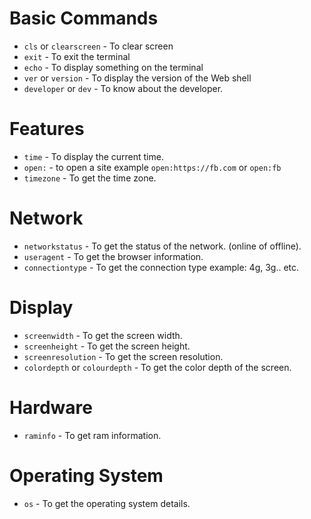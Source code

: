 # Basic Commands
* `cls` or `clearscreen` - To clear screen
* `exit` - To exit the terminal
* `echo` - To display something on the terminal
* `ver` or `version` - To display the version of the Web shell
* `developer` or `dev` - To know about the developer.

# Features
* `time` - To display the current time.
* `open:` - to open a site example `open:https://fb.com` or `open:fb`
* `timezone` - To get the time zone.

# Network
* `networkstatus` - To get the status of the network. (online of offline).
* `useragent` - To get the browser information.
* `connectiontype` - To get the connection type example: 4g, 3g.. etc.

# Display
* `screenwidth` - To get the screen width.
* `screenheight` - To get the screen height.
* `screenresolution` - To get the screen resolution.
* `colordepth` or `colourdepth` - To get the color depth of the screen.

# Hardware
* `raminfo` - To get ram information.

# Operating System
* `os` - To get the operating system details.
